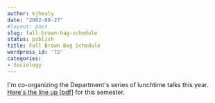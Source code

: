 ```yaml
---
author: kjhealy
date: "2002-08-27"
#layout: post
slug: fall-brown-bag-schedule
status: publish
title: Fall Brown Bag Schedule
wordpress_id: '72'
categories:
- Sociology
---
```


I'm co-organizing the Department's series of lunchtime talks this year. [Here's the line up [pdf]](http://fiachra.soc.arizona.edu/files/BrownBagFall2002.pdf) for this semester.
